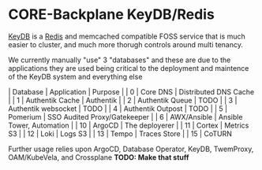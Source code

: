 # CORE-Backplane KeyDB/Redis

[KeyDB]() is a [Redis]() and memcached compatible FOSS service that is much easier to cluster, and much more thorugh controls around multi tenancy.

We currently manually "use" 3 "databases" and these are due to the applications they are used being critical to the deployment and maintence of the KeyDB system and everything else

| Database | Application         | Purpose                      |
|    0     | Core DNS            | Distributed DNS Cache        |
|    1     | Authentik Cache     | Authentik        |
|    2     | Authentik Queue     | TODO        |
|    3     | Authentik websocket | TODO        |
|    4     | Authentik Outpost   | TODO        |
| 5        | Pomerium            | SSO Audited Proxy/Gatekeeper |
| 6        | AWX/Ansible         | Ansible Tower, Automation    |
| 10       | ArgoCD              | The deployerer               |
| 11       | Cortex              | Metrics S3                   |
| 12       | Loki                | Logs S3                      |
| 13       | Tempo               | Traces Store                 |
| 15       | CoTURN    



Further usage relies upon ArgoCD, Database Operator, KeyDB, TwemProxy, OAM/KubeVela, and Crossplane ****TODO: Make that stuff****
